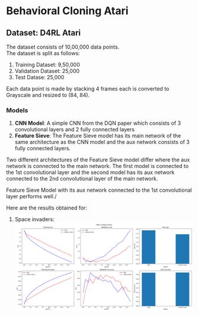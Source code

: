 # Behavioral Cloning Atari 
## Dataset: D4RL Atari
The dataset consists of 10,00,000 data points.\
The dataset is split as follows:
1) Training Dataset: 9,50,000
2) Validation Dataset: 25,000
3) Test Datase: 25,000

Each data point is made by stacking 4 frames each is converted to Grayscale and resized to (84, 84).

### Models
1) **CNN Model**: A simple CNN from the DQN paper which consists of 3 convolutional layers and 2 fully connected layers
2) **Feature Sieve**: The Feature Sieve model has its main network of the same architecture as the CNN model and the aux network consists of 3 fully connected layers.

 Two different architectures of the Feature Sieve model differ where the aux network is connected to the main network. The first model is connected to the 1st convolutional layer and the second model has its aux network connected to the 2nd convolutional layer of the main network.

 Feature Sieve Model with its aux network connected to the 1st convolutional layer performs well./

 Here are the results obtained for:
 1) Space invaders:\
    ![result_space_invaders](https://github.com/ShivaramV3223/Feature-Sieve-for-RL/blob/main/Behavioural%20Cloning/Atari_BC/Outputs/cnn_vs_fs.png)
